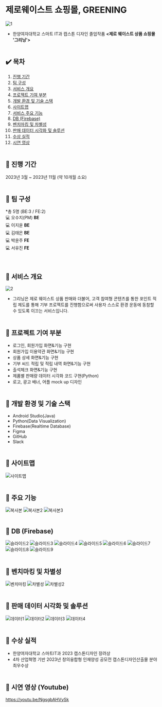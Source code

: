 # 제로웨이스트 쇼핑몰, GREENING

![1](https://github.com/wxv4869/GreeningApp/assets/89888817/41db0ace-09dc-49b0-8fe3-a11a8a3460bb)
* 한양여자대학교 스마트 IT과 캡스톤 디자인 졸업작품 <strong><제로 웨이스트 상품 쇼핑몰 '그리닝'></strong>
<br><br>

## ✔️ 목차
1. [진행 기간](##진행-기간)
2. [팀 구성](#팀-구성)
3. [서비스 개요](#서비스-개요)
4. [프로젝트 기여 부분](#프로젝트-기여-부분)
5. [개발 환경 및 기술 스택](#개발-환경-및-기술-스택)
6. [사이트맵](#사이트맵)
7. [서비스 주요 기능](#서비스-주요-기능)
8. [DB (Firebase)](#db-(firebase))
9. [벤치마킹 및 차별성](#벤치마킹-및-차별성)
10. [판매 데이터 시각화 및 솔루션](#판매-데이터-시각화-및-솔루션)
11. [수상 실적](#수상-실적)
12. [시연 영상](#시연-영상)
<br><br>

## 📝 진행 기간
2023년 3월 ~ 2023년 11월 (약 10개월 소요)
<br><br>

## 📝 팀 구성
*총 5명 (BE:3 / FE:2)<br>
💻 오수지(PM) <strong>BE</strong><br>
💻 이지윤 <strong>BE</strong><br>
💻 김태은 <strong>BE</strong><br>
💻 박윤주 <strong>FE</strong><br>
💻 서유진 <strong>FE</strong><br>
<br><br>

## 📝 서비스 개요
![2](https://github.com/wxv4869/GreeningApp/assets/89888817/77199215-9bea-46fe-bf69-aac436256f23)
* 그리닝은 제로 웨이스트 상품 판매와 더불어, 고객 참여형 콘텐츠를 통한 포인트 적립 제도를 통해 
기부 프로젝트를 진행함으로써 사용자 스스로 환경 운동에 동참할 수 있도록 이끄는 서비스입니다.
<br><br>

## 📝 프로젝트 기여 부분
* 로그인, 회원가입 화면&기능 구현
* 회원가입 이용약관 화면&기능 구현
* 상품 상세 화면&기능 구현
* 기부 씨드 적립 및 적립 내역 화면&기능 구현
* 출석체크 화면&기능 구현
* 제품별 판매량 데이터 시각화 코드 구현(Python)
* 로고, 광고 배너, 어플 mock up 디자인
<br><br>

## 📝 개발 환경 및 기술 스택
* Android Studio(Java)
* Python(Data Visualization)
* Firebase(Realtime Database)
* Figma
* GitHub
* Slack
<br><br>

## 📝 사이트맵
![사이트맵](https://github.com/wxv4869/GreeningApp/assets/89888817/430cc4e5-89a4-4773-b743-b496adc7dca2)
<br><br>

## 📝 주요 기능
![복사본](https://github.com/wxv4869/GreeningApp/assets/89888817/3d9a7c4b-1a3e-477a-85d5-4f4f7f2bafcc)
![복사본2](https://github.com/wxv4869/GreeningApp/assets/89888817/bbefa8ed-fe90-4efb-933d-173d1106242a)
![복사본3](https://github.com/wxv4869/GreeningApp/assets/89888817/157e3c89-10fd-46a1-a0b9-0bb6b4b1fd93)
<br><br>

## 📝 DB (Firebase)
![슬라이드2](https://github.com/wxv4869/GreeningApp/assets/89888817/57c943bb-602f-4689-87c2-dec32d327fcc)
![슬라이드3](https://github.com/wxv4869/GreeningApp/assets/89888817/0a822b89-8472-4cfa-bada-a973ebc2eccd)
![슬라이드4](https://github.com/wxv4869/GreeningApp/assets/89888817/dc4953ff-402d-47ab-9a4c-1de85126037c)
![슬라이드5](https://github.com/wxv4869/GreeningApp/assets/89888817/1b7d3abf-4b5d-47e0-867d-0098c0ca0247)
![슬라이드6](https://github.com/wxv4869/GreeningApp/assets/89888817/22c0f471-daae-4fa1-9b9d-ee9a1b822f37)
![슬라이드7](https://github.com/wxv4869/GreeningApp/assets/89888817/e6857cd9-ec79-44ff-9137-a7bb1929a892)
![슬라이드8](https://github.com/wxv4869/GreeningApp/assets/89888817/e1579b63-3d00-4572-9f87-43cf21d669b2)
![슬라이드9](https://github.com/wxv4869/GreeningApp/assets/89888817/7a1f750a-5831-4955-90d9-6a0902ffbb86)
<br><br>

## 📝 벤치마킹 및 차별성
![벤치마킹](https://github.com/wxv4869/GreeningApp/assets/89888817/ed42c4f2-dcc2-4f7f-b1c4-3517aaef5cf5)
![차별성](https://github.com/wxv4869/GreeningApp/assets/89888817/fbea9927-bf1d-4037-92ed-502ebd65595f)
![차별성2](https://github.com/wxv4869/GreeningApp/assets/89888817/a5c3cb53-fbcc-45b7-bf08-a43c18fb8a61)
<br><br>

## 📝 판매 데이터 시각화 및 솔루션
![데이터1](https://github.com/wxv4869/GreeningApp/assets/89888817/f23b5404-f520-47de-a304-4d3722578b50)
![데이터2](https://github.com/wxv4869/GreeningApp/assets/89888817/9819d426-0c37-45a5-8de2-9a7803b1c001)
![데이터3](https://github.com/wxv4869/GreeningApp/assets/89888817/5405b7b8-5487-4427-bd64-972a98ab5de4)
![데이터4](https://github.com/wxv4869/GreeningApp/assets/89888817/06121f18-0ee9-48a4-8922-b3178cd4ca63)
<br><br>

## 📝 수상 실적
* 한양여자대학교 스마트IT과 2023 캡스톤디자인 장려상
* 4차 산업혁명 기반 2023년 창의융합형 인재양성 공모전 캡스톤디자인산출물 분야 최우수상
<br><br>

## 📝 시연 영상 (Youtube)
https://youtu.be/NgsgbAHVySk


